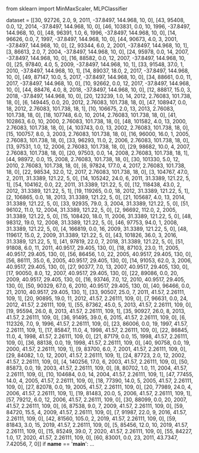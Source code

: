 from sklearn import MinMaxScaler, MLPClassifier

dataset = [[30, 92726, 2.0, 9, 2011, -37.8497, 144.968, 10, 0],
           [43, 95408, 0.0, 12, 2014, -37.8497, 144.968, 10, 0],
           [46, 103831, 0.0, 10, 1996, -37.8497, 144.968, 10, 0],
           [48, 96391, 1.0, 6, 1996, -37.8497, 144.968, 10, 0],
           [14, 96626, 0.0, 7, 1997, -37.8497, 144.968, 10, 0],
           [44, 90673, 4.0, 3, 2001, -37.8497, 144.968, 10, 0],
           [2, 93344, 6.0, 2, 2001, -37.8497, 144.968, 10, 1],
           [3, 86613, 2.0, 7, 2004, -37.8497, 144.968, 10, 0],
           [24, 95978, 0.0, 14, 2007, -37.8497, 144.968, 10, 0],
           [16, 88582, 0.0, 12, 2007, -37.8497, 144.968, 10, 0],
           [25, 97840, 4.0, 5, 2009, -37.8497, 144.968, 10, 1],
           [33, 91548, 37.0, 1, 2010, -37.8497, 144.968, 10, 1],
           [14, 89037, 18.0, 2, 2017, -37.8497, 144.968, 10, 0],
           [49, 87147, 10.0, 5, 2017, -37.8497, 144.968, 10, 0],
           [34, 88661, 0.0, 11, 2017, -37.8497, 144.968, 10, 0],
           [10, 92662, 0.0, 12, 2017, -37.8497, 144.968, 10, 0],
           [44, 88476, 4.0, 8, 2018, -37.8497, 144.968, 10, 0],
           [12, 88817, 15.0, 3, 2018, -37.8497, 144.968, 10, 0],
           [20, 123239, 1.0, 14, 2012, 2.76083, 101.738, 18, 0],
           [6, 149445, 0.0, 20, 2012, 2.76083, 101.738, 18, 0],
           [47, 108947, 0.0, 18, 2012, 2.76083, 101.738, 18, 1],
           [10, 106675, 2.0, 13, 2013, 2.76083, 101.738, 18, 0],
           [18, 107748, 6.0, 10, 2014, 2.76083, 101.738, 18, 0],
           [41, 102863, 6.0, 10, 2000, 2.76083, 101.738, 18, 0],
           [48, 101582, 4.0, 13, 2000, 2.76083, 101.738, 18, 0],
           [4, 103743, 0.0, 13, 2002, 2.76083, 101.738, 18, 0],
           [15, 100757, 8.0, 3, 2003, 2.76083, 101.738, 18, 0],
           [16, 96000, 16.0, 1, 2005, 2.76083, 101.738, 18, 0],
           [33, 96293, 11.0, 2, 2006, 2.76083, 101.738, 18, 0],
           [13, 97531, 1.0, 12, 2006, 2.76083, 101.738, 18, 0],
           [29, 98682, 10.0, 4, 2007, 2.76083, 101.738, 18, 0],
           [20, 97503, 0.0, 14, 2008, 2.76083, 101.738, 18, 1],
           [44, 98972, 0.0, 15, 2008, 2.76083, 101.738, 18, 0],
           [30, 101330, 5.0, 12, 2010, 2.76083, 101.738, 18, 0],
           [6, 97824, 177.0, 4, 2017, 2.76083, 101.738, 18, 0],
           [22, 98534, 32.0, 12, 2017, 2.76083, 101.738, 18, 0],
           [3, 104767, 47.0, 2, 2011, 31.3389, 121.22, 5, 0],
           [14, 105242, 24.0, 6, 2011, 31.3389, 121.22, 5, 1],
           [54, 104162, 0.0, 22, 2011, 31.3389, 121.22, 5, 0],
           [12, 118438, 43.0, 2, 2012, 31.3389, 121.22, 5, 1],
           [19, 119265, 0.0, 18, 2012, 31.3389, 121.22, 5, 1],
           [2, 106865, 0.0, 18, 2013, 31.3389, 121.22, 5, 0],
           [21, 105687, 4.0, 13, 2014, 31.3389, 121.22, 5, 0],
           [33, 92935, 79.0, 3, 2004, 31.3389, 121.22, 5, 0],
           [51, 96102, 11.0, 12, 2004, 31.3389, 121.22, 5, 0],
           [2, 96692, 112.0, 2, 2005, 31.3389, 121.22, 5, 0],
           [15, 108420, 18.0, 11, 2006, 31.3389, 121.22, 5, 0],
           [48, 98312, 19.0, 12, 2008, 31.3389, 121.22, 5, 0],
           [46, 97753, 94.0, 1, 2008, 31.3389, 121.22, 5, 0],
           [4, 166819, 0.0, 16, 2009, 31.3389, 121.22, 5, 0],
           [48, 119617, 15.0, 2, 2009, 31.3389, 121.22, 5, 0],
           [43, 101826, 36.0, 3, 2016, 31.3389, 121.22, 5, 1],
           [41, 97819, 22.0, 7, 2018, 31.3389, 121.22, 5, 0],
           [51, 91808, 6.0, 11, 2011, 40.9517, 29.405, 130, 0],
           [18, 87103, 23.0, 11, 2005, 40.9517, 29.405, 130, 0],
           [56, 86456, 1.0, 22, 2005, 40.9517, 29.405, 130, 0],
           [56, 86111, 35.0, 6, 2005, 40.9517, 29.405, 130, 0],
           [14, 91053, 62.0, 3, 2006, 40.9517, 29.405, 130, 0],
           [27, 90377, 7.0, 13, 2007, 40.9517, 29.405, 130, 0],
           [17, 90050, 8.0, 12, 2007, 40.9517, 29.405, 130, 0],
           [22, 89086, 0.0, 20, 2009, 40.9517, 29.405, 130, 0],
           [16, 93746, 7.0, 12, 2010, 40.9517, 29.405, 130, 0],
           [50, 90329, 67.0, 6, 2010, 40.9517, 29.405, 130, 0],
           [40, 96466, 0.0, 21, 2010, 40.9517, 29.405, 130, 1],
           [33, 90507, 25.0, 7, 2011, 41.57, 2.26111, 109, 1],
           [20, 90895, 19.0, 11, 2012, 41.57, 2.26111, 109, 0],
           [7, 96631, 0.0, 24, 2012, 41.57, 2.26111, 109, 1],
           [55, 87362, 45.0, 5, 2013, 41.57, 2.26111, 109, 0],
           [19, 95594, 26.0, 8, 2013, 41.57, 2.26111, 109, 1],
           [35, 90927, 26.0, 8, 2013, 41.57, 2.26111, 109, 0],
           [36, 91495, 39.0, 6, 2015, 41.57, 2.26111, 109, 0],
           [6, 112326, 7.0, 9, 1996, 41.57, 2.26111, 109, 0],
           [23, 86006, 0.0, 19, 1997, 41.57, 2.26111, 109, 1],
           [17, 85847, 11.0, 4, 1998, 41.57, 2.26111, 109, 0],
           [22, 86845, 11.0, 4, 1998, 41.57, 2.26111, 109, 0],
           [21, 87179, 0.0, 15, 1998, 41.57, 2.26111, 109, 0],
           [36, 88138, 0.0, 19, 1998, 41.57, 2.26111, 109, 0],
           [40, 90758, 0.0, 19, 2000, 41.57, 2.26111, 109, 1],
           [9, 83700, 6.0, 7, 2001, 41.57, 2.26111, 109, 0],
           [29, 84082, 1.0, 12, 2001, 41.57, 2.26111, 109, 1],
           [24, 87723, 2.0, 12, 2002, 41.57, 2.26111, 109, 0],
           [4, 140256, 17.0, 6, 2003, 41.57, 2.26111, 109, 0],
           [50, 85873, 0.0, 19, 2003, 41.57, 2.26111, 109, 0],
           [8, 80702, 1.0, 11, 2004, 41.57, 2.26111, 109, 0],
           [10, 104684, 0.0, 14, 2004, 41.57, 2.26111, 109, 1],
           [47, 77455, 14.0, 4, 2005, 41.57, 2.26111, 109, 0],
           [18, 77390, 14.0, 5, 2005, 41.57, 2.26111, 109, 0],
           [27, 82078, 0.0, 19, 2005, 41.57, 2.26111, 109, 0],
           [20, 77989, 24.0, 4, 2006, 41.57, 2.26111, 109, 1],
           [19, 81483, 20.0, 5, 2006, 41.57, 2.26111, 109, 1],
           [57, 79212, 6.0, 12, 2006, 41.57, 2.26111, 109, 0],
           [30, 88099, 0.0, 20, 2007, 41.57, 2.26111, 109, 0],
           [6, 87538, 9.0, 7, 2009, 41.57, 2.26111, 109, 0],
           [59, 84720, 15.5, 4, 2009, 41.57, 2.26111, 109, 0],
           [7, 91987, 22.0, 9, 2016, 41.57, 2.26111, 109, 0],
           [42, 81560, 105.0, 2, 2019, 41.57, 2.26111, 109, 0],
           [59, 81843, 3.0, 15, 2019, 41.57, 2.26111, 109, 0],
           [5, 85456, 12.0, 10, 2019, 41.57, 2.26111, 109, 0],
           [15, 85249, 39.0, 7, 2020, 41.57, 2.26111, 109, 0],
           [55, 84227, 1.0, 17, 2020, 41.57, 2.26111, 109, 0],
           [60, 83001, 0.0, 23, 2011, 43.7347, 7.42056, 7, 0]]
if __name__ == '__main__':
    ...
